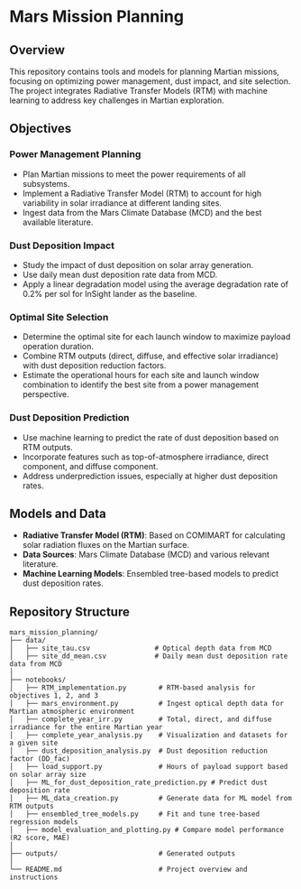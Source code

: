 # Mars Mission Planning

## Overview
This repository contains tools and models for planning Martian missions, focusing on optimizing power management, dust impact, and site selection. The project integrates Radiative Transfer Models (RTM) with machine learning to address key challenges in Martian exploration.

## Objectives

### Power Management Planning
- Plan Martian missions to meet the power requirements of all subsystems.
- Implement a Radiative Transfer Model (RTM) to account for high variability in solar irradiance at different landing sites.
- Ingest data from the Mars Climate Database (MCD) and the best available literature.

### Dust Deposition Impact
- Study the impact of dust deposition on solar array generation.
- Use daily mean dust deposition rate data from MCD.
- Apply a linear degradation model using the average degradation rate of 0.2% per sol for InSight lander as the baseline.

### Optimal Site Selection
- Determine the optimal site for each launch window to maximize payload operation duration.
- Combine RTM outputs (direct, diffuse, and effective solar irradiance) with dust deposition reduction factors.
- Estimate the operational hours for each site and launch window combination to identify the best site from a power management perspective.

### Dust Deposition Prediction
- Use machine learning to predict the rate of dust deposition based on RTM outputs.
- Incorporate features such as top-of-atmosphere irradiance, direct component, and diffuse component.
- Address underprediction issues, especially at higher dust deposition rates.

## Models and Data
- **Radiative Transfer Model (RTM)**: Based on COMIMART for calculating solar radiation fluxes on the Martian surface.
- **Data Sources**: Mars Climate Database (MCD) and various relevant literature.
- **Machine Learning Models**: Ensembled tree-based models to predict dust deposition rates.

## Repository Structure

```plaintext
mars_mission_planning/
├── data/
│   ├── site_tau.csv                # Optical depth data from MCD
│   ├── site_dd_mean.csv            # Daily mean dust deposition rate data from MCD
│
├── notebooks/
│   ├── RTM_implementation.py        # RTM-based analysis for objectives 1, 2, and 3
│   ├── mars_environment.py          # Ingest optical depth data for Martian atmospheric environment
│   ├── complete_year_irr.py         # Total, direct, and diffuse irradiance for the entire Martian year
│   ├── complete_year_analysis.py    # Visualization and datasets for a given site
│   ├── dust_deposition_analysis.py  # Dust deposition reduction factor (DD_fac)
│   ├── load_support.py              # Hours of payload support based on solar array size
│   ├── ML_for_dust_deposition_rate_prediction.py # Predict dust deposition rate
│   ├── ML_data_creation.py          # Generate data for ML model from RTM outputs
│   ├── ensembled_tree_models.py     # Fit and tune tree-based regression models
│   ├── model_evaluation_and_plotting.py # Compare model performance (R2 score, MAE)
│
├── outputs/                         # Generated outputs
│
└── README.md                        # Project overview and instructions
